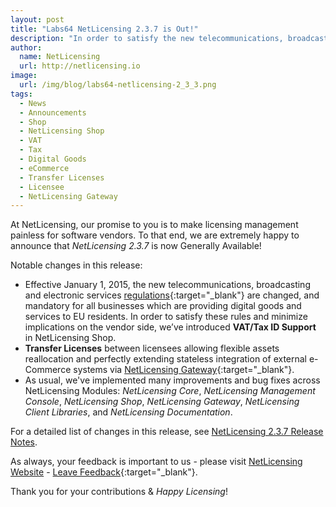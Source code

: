 ```yaml
---
layout: post
title: "Labs64 NetLicensing 2.3.7 is Out!"
description: "In order to satisfy the new telecommunications, broadcasting and electronic services rules we’ve introduced VAT/Tax ID Support in NetLicensing Shop"
author:
  name: NetLicensing
  url: http://netlicensing.io
image:
  url: /img/blog/labs64-netlicensing-2_3_3.png
tags:
  - News
  - Announcements
  - Shop
  - NetLicensing Shop
  - VAT
  - Tax
  - Digital Goods
  - eCommerce
  - Transfer Licenses
  - Licensee
  - NetLicensing Gateway
---
```


At NetLicensing, our promise to you is to make licensing management painless for software vendors. To that end, we are extremely happy to announce that *NetLicensing 2.3.7* is now Generally Available!

Notable changes in this release:

* Effective January 1, 2015, the new telecommunications, broadcasting and electronic services [regulations](http://ec.europa.eu/taxation_customs/business/vat/telecommunications-broadcasting-electronic-services_en){:target="_blank"} are changed, and mandatory for all businesses which are providing digital goods and services to EU residents. In order to satisfy these rules and minimize implications on the vendor side, we’ve introduced **VAT/Tax ID Support** in NetLicensing Shop.
* **Transfer Licenses** between licensees allowing flexible assets reallocation and perfectly extending stateless integration of external e-Commerce systems via [NetLicensing Gateway](https://github.com/Labs64/NetLicensing-Gateway){:target="_blank"}.
* As usual, we've implemented many improvements and bug fixes across NetLicensing Modules: *NetLicensing Core*, *NetLicensing Management Console*, *NetLicensing Shop*, *NetLicensing Gateway*, *NetLicensing Client Libraries*, and *NetLicensing Documentation*.

For a detailed list of changes in this release, see [NetLicensing 2.3.7 Release Notes](https://www.labs64.de/confluence/x/jgHx).

As always, your feedback is important to us - please visit [NetLicensing Website](http://netlicensing.io) - [Leave Feedback](https://netlicensing.uservoice.com/){:target="_blank"}.

Thank you for your contributions & *Happy Licensing*!
